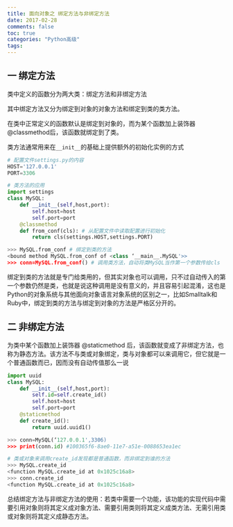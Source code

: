 ```yaml
---
title: 面向对象之 绑定方法与非绑定方法
date: 2017-02-28
comments: false
toc: true
categories: "Python高级"
tags: 
---
```


## 一 绑定方法

 类中定义的函数分为两大类：绑定方法和非绑定方法

 其中绑定方法又分为绑定到对象的对象方法和绑定到类的类方法。

 在类中正常定义的函数默认是绑定到对象的，而为某个函数加上装饰器@classmethod后，该函数就绑定到了类。

 类方法通常用来在```__init__```的基础上提供额外的初始化实例的方式

```python
# 配置文件settings.py的内容
HOST='127.0.0.1'
PORT=3306

# 类方法的应用
import settings
class MySQL:
    def __init__(self,host,port):
        self.host=host
        self.port=port
    @classmethod
    def from_conf(cls): # 从配置文件中读取配置进行初始化
        return cls(settings.HOST,settings.PORT)

>>> MySQL.from_conf # 绑定到类的方法
<bound method MySQL.from_conf of <class ‘__main__.MySQL'>>
>>> conn=MySQL.from_conf() # 调用类方法，自动将类MySQL当作第一个参数传给cls
```

绑定到类的方法就是专门给类用的，但其实对象也可以调用，只不过自动传入的第一个参数仍然是类，也就是说这种调用是没有意义的，并且容易引起混淆，这也是Python的对象系统与其他面向对象语言对象系统的区别之一，比如Smalltalk和Ruby中，绑定到类的方法与绑定到对象的方法是严格区分开的。

## 二 非绑定方法

为类中某个函数加上装饰器 @staticmethod 后，该函数就变成了非绑定方法，也称为静态方法。该方法不与类或对象绑定，类与对象都可以来调用它，但它就是一个普通函数而已，因而没有自动传值那么一说

```python
import uuid
class MySQL:
    def __init__(self,host,port):
        self.id=self.create_id()
        self.host=host
        self.port=port
    @staticmethod
    def create_id():
        return uuid.uuid1()

>>> conn=MySQL(‘127.0.0.1',3306)
>>> print(conn.id) #100365f6-8ae0-11e7-a51e-0088653ea1ec

# 类或对象来调用create_id发现都是普通函数，而非绑定到谁的方法
>>> MySQL.create_id
<function MySQL.create_id at 0x1025c16a8>
>>> conn.create_id
<function MySQL.create_id at 0x1025c16a8>
```

总结绑定方法与非绑定方法的使用：若类中需要一个功能，该功能的实现代码中需要引用对象则将其定义成对象方法、需要引用类则将其定义成类方法、无需引用类或对象则将其定义成静态方法。